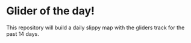 # Glider of the day!

This repository will build a daily slippy map with the gliders track for the past 14 days.
